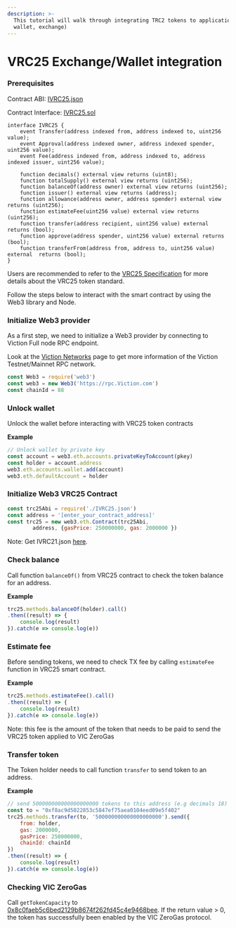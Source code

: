 ```yaml
---
description: >-
  This tutorial will walk through integrating TRC2 tokens to applications (e.g.,
  wallet, exchange)
---
```


# VRC25 Exchange/Wallet integration

### **Prerequisites**

Contract ABI: [IVRC25.json](https://raw.githubusercontent.com/Viction/trc25/main/metadata/IVRC25.json)

Contract Interface: [IVRC25.sol](https://github.com/BuildOnViction/trc25/raw/main/contracts/interfaces/IVRC25.sol)

```solidity
interface IVRC25 {
    event Transfer(address indexed from, address indexed to, uint256 value);
    event Approval(address indexed owner, address indexed spender, uint256 value);
    event Fee(address indexed from, address indexed to, address indexed issuer, uint256 value);

    function decimals() external view returns (uint8);
    function totalSupply() external view returns (uint256);
    function balanceOf(address owner) external view returns (uint256);
    function issuer() external view returns (address);
    function allowance(address owner, address spender) external view returns (uint256);
    function estimateFee(uint256 value) external view returns (uint256);
    function transfer(address recipient, uint256 value) external returns (bool);
    function approve(address spender, uint256 value) external returns (bool);
    function transferFrom(address from, address to, uint256 value) external  returns (bool);
}
```

Users are recommended to refer to the [VRC25 Specification](../standards-and-specification/trc25-specification.md) for more details about the VRC25 token standard.

Follow the steps below to interact with the smart contract by using the Web3 library and Node.

### Initialize Web3 provider <a href="#init-web3-provider" id="init-web3-provider"></a>

As a first step, we need to initialize a Web3 provider by connecting to Viction Full node RPC endpoint.

Look at the [Viction Networks](../working-with-Viction/) page to get more information of the Viction Testnet/Mainnet RPC network.

```javascript
const Web3 = require('web3')
const web3 = new Web3('https://rpc.Viction.com')
const chainId = 88
```

### Unlock wallet <a href="#unlock-wallet" id="unlock-wallet"></a>

Unlock the wallet before interacting with VRC25 token contracts

**Example**

```javascript
// Unlock wallet by private key
const account = web3.eth.accounts.privateKeyToAccount(pkey)
const holder = account.address
web3.eth.accounts.wallet.add(account)
web3.eth.defaultAccount = holder
```

### Initialize Web3 VRC25 Contract <a href="#init-web3-trc21-contract" id="init-web3-trc21-contract"></a>

```javascript
const trc25Abi = require('./IVRC25.json')
const address = '[enter_your_contract_address]'
const trc25 = new web3.eth.Contract(trc25Abi,
        address, {gasPrice: 250000000, gas: 2000000 })
```

Note: Get IVRC21.json [here](https://raw.githubusercontent.com/Viction/trc25/main/metadata/IVRC25.json).

### Check balance <a href="#check-balance" id="check-balance"></a>

Call function `balanceOf()` from VRC25 contract to check the token balance for an address.

**Example**

```javascript
trc25.methods.balanceOf(holder).call()
.then((result) => {
    console.log(result)
}).catch(e => console.log(e))
```

### Estimate fee <a href="#estimate-fee" id="estimate-fee"></a>

Before sending tokens, we need to check TX fee by calling `estimateFee` function in VRC25 smart contract.

**Example**

```javascript
trc25.methods.estimateFee().call()
.then((result) => {
    console.log(result)
}).catch(e => console.log(e))
```

Note: this fee is the amount of the token that needs to be paid to send the VRC25 token applied to VIC ZeroGas

### Transfer token <a href="#transfer-token" id="transfer-token"></a>

The Token holder needs to call function `transfer` to send token to an address.

**Example**

```javascript
// send 500000000000000000000 tokens to this address (e.g decimals 18)
const to = "0xf8ac9d5022853c5847ef75aea0104eed09e5f402"
trc25.methods.transfer(to, '500000000000000000000').send({
    from: holder,
    gas: 2000000,
    gasPrice: 250000000,
    chainId: chainId
})
.then((result) => {
    console.log(result)
}).catch(e => console.log(e))
```

### Checking VIC ZeroGas <a href="#checking-VIC ZeroGas" id="checking-VIC ZeroGas"></a>

Call `getTokenCapacity` to [0x8c0faeb5c6bed2129b8674f262fd45c4e9468bee](https:/vicscan.xyz/address/0x8c0faeb5c6bed2129b8674f262fd45c4e9468bee). If the return value > 0, the token has successfully been enabled by the VIC ZeroGas protocol.
